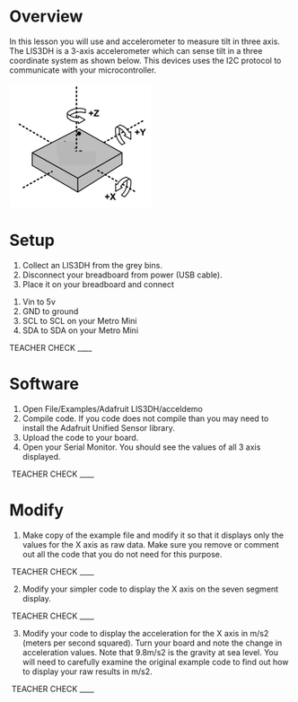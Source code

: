 # Overview

In this lesson you will use and accelerometer to measure tilt in three axis. The LIS3DH is a 3-axis accelerometer which can sense tilt in a three coordinate system as shown below. This devices uses the I2C protocol to communicate with your microcontroller.

![](images/image6.png)

# Setup

1.  Collect an LIS3DH from the grey bins.
2.  Disconnect your breadboard from power (USB cable).
3.  Place it on your breadboard and connect

<!-- end list -->

1.  Vin to 5v
2.  GND to ground
3.  SCL to SCL on your Metro Mini
4.  SDA to SDA on your Metro Mini

TEACHER CHECK \_\_\_\_

# Software

1.  Open File/Examples/Adafruit LIS3DH/acceldemo
2.  Compile code. If you code does not compile than you may need to install the Adafruit Unified Sensor library.
3.  Upload the code to your board.
4.  Open your Serial Monitor. You should see the values of all 3 axis displayed.

 TEACHER CHECK \_\_\_\_

# Modify

1.  Make copy of the example file and modify it so that it displays only the values for the X axis as raw data. Make sure you remove or comment out all the code that you do not need for this purpose.

 TEACHER CHECK \_\_\_\_

2.  Modify your simpler code to display the X axis on the seven segment display.

 TEACHER CHECK \_\_\_\_

3.  Modify your code to display the acceleration for the X axis in m/s2 (meters per second squared). Turn your board and note the change in acceleration values. Note that 9.8m/s2 is the gravity at sea level. You will need to carefully examine the original example code to find out how to display your raw results in m/s2.

 TEACHER CHECK \_\_\_\_
